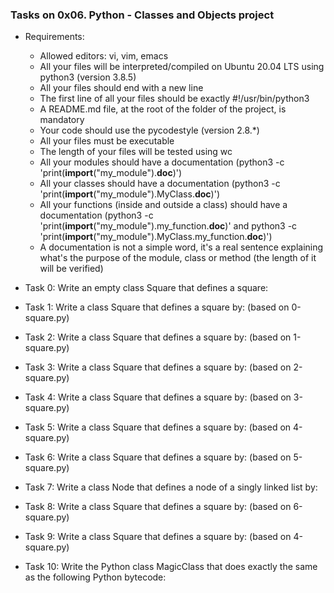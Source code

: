 ### Tasks on 0x06. Python - Classes and Objects project
- Requirements:
	- Allowed editors: vi, vim, emacs
	- All your files will be interpreted/compiled on Ubuntu 20.04 LTS using python3 (version 3.8.5)
	- All your files should end with a new line
	- The first line of all your files should be exactly #!/usr/bin/python3
	- A README.md file, at the root of the folder of the project, is mandatory
	- Your code should use the pycodestyle (version 2.8.\*)
	- All your files must be executable
	- The length of your files will be tested using wc
	- All your modules should have a documentation (python3 -c 'print(__import__("my_module").__doc__)')
	- All your classes should have a documentation (python3 -c 'print(__import__("my_module").MyClass.__doc__)')
	- All your functions (inside and outside a class) should have a documentation (python3 -c 'print(__import__("my_module").my_function.__doc__)' and python3 -c 'print(__import__("my_module").MyClass.my_function.__doc__)')
	- A documentation is not a simple word, it's a real sentence explaining what's the purpose of the module, class or method (the length of it will be verified)

- Task 0: Write an empty class Square that defines a square:
- Task 1: Write a class Square that defines a square by: (based on 0-square.py)
- Task 2: Write a class Square that defines a square by: (based on 1-square.py)
- Task 3: Write a class Square that defines a square by: (based on 2-square.py)
- Task 4: Write a class Square that defines a square by: (based on 3-square.py)
- Task 5: Write a class Square that defines a square by: (based on 4-square.py)
- Task 6: Write a class Square that defines a square by: (based on 5-square.py)
- Task 7: Write a class Node that defines a node of a singly linked list by:
- Task 8: Write a class Square that defines a square by: (based on 6-square.py)
- Task 9: Write a class Square that defines a square by: (based on 4-square.py)
- Task 10: Write the Python class MagicClass that does exactly the same as the following Python bytecode:
